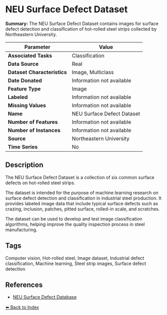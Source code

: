# NEU Surface Defect Dataset

**Summary:** The NEU Surface Defect Dataset contains images for surface defect detection and classification of hot-rolled steel strips collected by Northeastern University.

| Parameter | Value |
| --- | --- |
| **Associated Tasks** | Classification |
| **Data Source** | Real |
| **Dataset Characteristics** | Image, Multiclass |
| **Date Donated** | Information not available |
| **Feature Type** | Image |
| **Labeled** | Information not available |
| **Missing Values** | Information not available |
| **Name** | NEU Surface Defect Dataset |
| **Number of Features** | Information not available |
| **Number of Instances** | Information not available |
| **Source** | Northeastern University |
| **Time Series** | No |

## Description

The NEU Surface Defect Dataset is a collection of six common surface defects on hot-rolled steel strips.

The dataset is intended for the purpose of machine learning research on surface defect detection and classification in industrial steel production. It provides labeled image data that include typical surface defects such as crazing, inclusion, patches, pitted surface, rolled-in scale, and scratches.

The dataset can be used to develop and test image classification algorithms, helping improve the quality inspection process in steel manufacturing.

## Tags

Computer vision, Hot-rolled steel, Image dataset, Industrial defect classification, Machine learning, Steel strip images, Surface defect detection

## References

- [NEU Surface Defect Database](http://faculty.neu.edu.cn/yunhyan/NEU_surface_defect_database.html)

[⬅️ Back to Index](../README.md)
